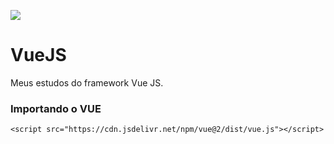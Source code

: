 ![](https://miro.medium.com/max/2430/1*ACR0gj0wbx91V_xgURifWg.png)


# VueJS

Meus estudos do framework Vue JS.


### Importando o VUE

    <script src="https://cdn.jsdelivr.net/npm/vue@2/dist/vue.js"></script>





 
